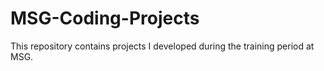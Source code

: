 # MSG-Coding-Projects

This repository contains projects I developed during the training period at MSG.
